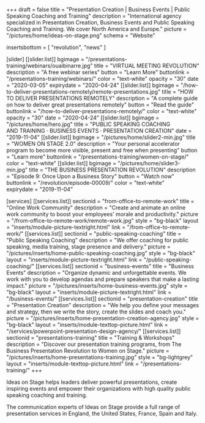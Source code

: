 +++
draft 			= false
title 			= "Presentation Creation | Business Events | Public Speaking Coaching and Training"
description		= "International agency specialized in Presentation Creation, Business Events and Public Speaking Coaching and Training. We cover North America and Europe."
picture			= "/pictures/home/ideas-on-stage.png"
schema			= "Website"

insertsbottom	= [ "revolution", "news" ]
			
[slider]
	[[slider.list]]
		bgimage		= "/presentations-training/webinars/ouaibinarre.jpg"
		title		= "VIRTUAL MEETING REVOLUTION"
		description	= "A free webinar series"
		button		= "Learn More"
		buttonlink	= "/presentations-training/webinars/"
		color		= "text-white"
		opacity		= "30"
		date		= "2020-03-05"
		expirydate	= "2020-04-24"
	[[slider.list]]
		bgimage		= "/how-to-deliver-presentations-remotely/remote-presentations.jpg"
		title		= "HOW TO DELIVER PRESENTATIONS REMOTELY"
		description	= "A complete guide on how to deliver great presentations remotely"
		button		= "Read the guide"
		buttonlink	= "/how-to-deliver-presentations-remotely/"
		color		= "text-white"
		opacity		= "30"
		date		= "2020-04-24"
	[[slider.list]]
		bgimage		= "/pictures/home/hero.jpg"
		title		= "PUBLIC SPEAKING COACHING AND TRAINING · BUSINESS EVENTS · PRESENTATION CREATION"
		date 		= "2019-11-04"
	[[slider.list]]
		bgimage		= "/pictures/home/slider2-min.jpg"
		title		= "WOMEN ON STAGE 2.0"
		description = "Your personal accelerator program to become more visible, present and free when presenting"
		button		= "Learn more"
		buttonlink	= "/presentations-training/women-on-stage/"
		color		= "text-white"
	[[slider.list]]
		bgimage		= "/pictures/home/slider3-min.jpg"
		title		= "THE BUSINESS PRESENTATION REVOLUTION"
		description = "Episode 9: Once Upon a Business Story"
		button		= "Watch now"
		buttonlink	= "/revolution/episode-00009/"
		color		= "text-white"	
		expirydate	= "2019-11-04"

[services]
	[[services.list]]
		sectionid	= "from-office-to-remote-work"
		title		= "Online Work Community"
		description	= "Create and animate an online work community to boost your employees' morale and productivity."
		picture		= "/from-office-to-remote-work/remote-work.jpg"
		style		= "bg-black"
		layout		= "inserts/module-picture-textright.html"
		link			= "/from-office-to-remote-work/"
	[[services.list]]
		sectionid	= "public-speaking-coaching"
		title		= "Public Speaking Coaching"
		description	= "We offer coaching for public speaking, media training, stage presence and delivery."
		picture		= "/pictures/inserts/home-public-speaking-coaching.jpg"
		style		= "bg-black"
		layout		= "inserts/module-picture-textright.html"
		link			= "/public-speaking-coaching/"
	[[services.list]]
		sectionid	= "business-events"
		title		= "Business Events"
		description	= "Organize dynamic and unforgettable events. We work with you to develop agendas and prepare speakers that make a lasting impact."
		picture		= "/pictures/inserts/home-business-events.jpg"
		style		= "bg-black"
		layout		= "inserts/module-picture-textright.html"
		link			= "/business-events/"
	[[services.list]]
		sectionid	= "presentation-creation"
		title		= "Presentation Creation"
		description	= "We help you define your messages and strategy, then we write the story, create the slides and coach you."
		picture		= "/pictures/inserts/home-presentation-creation-agency.jpg"
		style		= "bg-black"
		layout		= "inserts/module-texttop-picture.html"
		link			= "/services/powerpoint-presentation-design-agency/"
	[[services.list]]
		sectionid	= "presentations-training"
		title		= "Training & Workshops"
		description	= "Discover our presentation training programs, from The Business Presentation Revolution to Women&nbsp;on&nbsp;Stage."
		picture		= "/pictures/inserts/home-presentations-training.jpg"
		style		= "bg-lightgrey"
		layout		= "inserts/module-texttop-picture.html"
		link			= "/presentations-training/"
+++

Ideas on Stage helps leaders deliver powerful presentations, create inspiring events and empower their organizations with high quality public speaking coaching and training.

The communication experts of Ideas on Stage provide a full range of presentation services in England, the United States, France, Spain and Italy.
